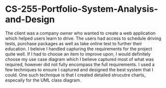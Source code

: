# CS-255-Portfolio-System-Analysis-and-Design

The client was a company owner who wanted to create a web application which helped users learn to drive. The users had access to schedule driving tests, purchase packages as well as take online test to further their education. I beleive I handled capturing the requirements for the project quite well. If I had to choose an item to improve upon, I would definitely choose my use case diagram which I believe captured most of what was required, however did not fully encompass the full requirements. I used a few techniques to ensure I captured and designed the best system that I could. One such technique is that I created detailed strucutre charts, especaily for the UML class diagram. 
